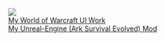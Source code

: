 
<html>
<body>
  <img src="https://media2.giphy.com/media/Nx0rz3jtxtEre/giphy.gif?cid=ecf05e470vs8oy87mnjijkeezuz08vxe36nnqxpba8yxfphr&rid=giphy.gif&ct=g">
    <br>
<a href="https://wago.io/p/Jodsderechte">My World of Warcraft UI Work</a>
  <br>
<a href="https://steamcommunity.com/sharedfiles/filedetails/?id=2632307922">My Unreal-Engine (Ark Survival Evolved) Mod</a>

</body>
</html>
